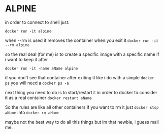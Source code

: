 # ALPINE

in order to connect to shell just:

```docker run -it alpine```

when --rm is used it removes the container when you exit it
```docker run -it --rm alpine```

so the real deal (for me) is to create a specific image with a specific name if i want to keep it after

```docker run -it -name aName alpine```

if you don't see that container after exiting it like i do with a simple ```docker ps``` you will need a ```docker ps -a```

next thing you need to do is to start/restart it in order to docker to consider it as a real container ```docker restart aName```

So the rules are like all other containers if you want to rm it just ```docker stop aName``` into ```docker rm aName```

maybe not the best way to do all this things but im that newbie, i guess mail me.